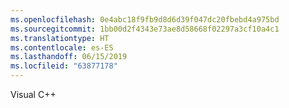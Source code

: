 ```yaml
---
ms.openlocfilehash: 0e4abc18f9fb9d8d6d39f047dc20fbebd4a975bd
ms.sourcegitcommit: 1bb00d2f4343e73ae8d58668f02297a3cf10a4c1
ms.translationtype: HT
ms.contentlocale: es-ES
ms.lasthandoff: 06/15/2019
ms.locfileid: "63877178"
---
```

Visual C++